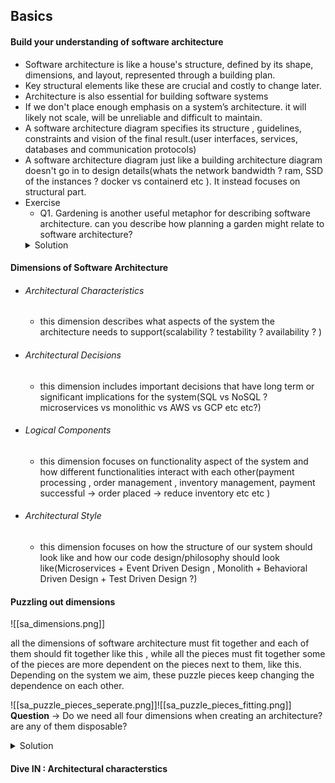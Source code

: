 ## Basics
#### Build your understanding of software architecture
- Software architecture is like a house's structure, defined by its shape, dimensions, and layout, represented through a building plan. 
- Key structural elements like these are crucial and costly to change later.
- Architecture is also essential for building software systems
- If we don't place enough emphasis on a  system’s architecture. it will likely not scale, will be unreliable and difficult to maintain.
- A software architecture diagram specifies its structure , guidelines, constraints and vision of the final result.(user interfaces, services, databases and communication protocols)
- A software architecture diagram just like a building architecture diagram doesn't go in to design details(whats the network bandwidth ? ram, SSD of the instances ? docker vs containerd etc ). It instead focuses on structural part.
- Exercise
     - Q1. Gardening is another useful metaphor for describing software architecture. can you describe how planning a garden might relate to software architecture?
     <details><summary> Solution  </summary> <br>
	-Layout of garden ? need for sprinklers ? how different flowers should be delegeated to certain areas to make it beautiful and self sustaining?  maintainance schedule to remove weeds ? choosing certain plants that make weeds removing less likely ?
	</br>
     - Q2. What features in a home can you list trhat are structural and related to its architecture ?
		 <details><summary> Solution  </summary> <br>
		 no of floors ? floor layout ? room layout ? dimensions inside the floor layout ? ventilation design ? chimney ? fire escape design ? plumbing and electricity design ? 
		 </br>
		

#### Dimensions of Software Architecture
 - ###### Architectural Characteristics
	 -  this dimension describes what aspects of the system the architecture needs to support(scalability ? testability ? availability ? )
- ###### Architectural Decisions
	 -  this dimension includes important decisions that have long term or significant implications for the system(SQL vs NoSQL ? microservices vs monolithic vs AWS vs GCP etc etc?)
- ###### Logical Components
	 -  this dimension focuses on functionality aspect of the system and how different functionalities interact with each other(payment processing , order management , inventory management, payment successful -> order placed -> reduce inventory etc etc )
- ###### Architectural Style
	- this dimension focuses on how the structure of our system should look like and how our code design/philosophy should look like(Microservices + Event Driven Design , Monolith + Behavioral Driven Design + Test Driven Design ?)


#### Puzzling out dimensions 
 ![[sa_dimensions.png]]

all the dimensions of software architecture must fit together and each of them should fit together like this , while all the pieces must fit together some of the pieces are more dependent on the pieces next to them, like this. Depending on the system we aim, these puzzle pieces keep changing the dependence on each other.

 ![[sa_puzzle_pieces_seperate.png]]![[sa_puzzle_pieces_fitting.png]]
**Question**
-> Do we need all four dimensions when creating an architecture? are any of them disposable?
<details><summary>Solution </summary>The answer is no, while you can modestly create a system that might work that runs and hangs by a thread by considering 2 or 3 dimensions, if you dont consider all the four then the software would not survive long term without major re architecting  </details>

#### Dive IN : Architectural characterstics


